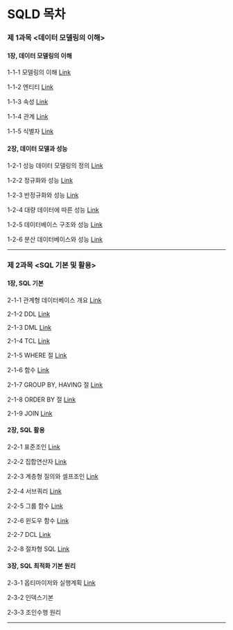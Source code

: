 <h1>SQLD 목차</h1>



### 제 1과목 <데이터 모델링의 이해>

#### 1장, 데이터 모델링의 이해

1-1-1 모델링의 이해 <a href="https://blog.naver.com/handuelly/221707943096">Link</a>

1-1-2 엔티티 <a href="https://blog.naver.com/handuelly/221707960037">Link</a>

1-1-3 속성 <a href="https://blog.naver.com/handuelly/221707990445">Link</a>

1-1-4 관계 <a href="https://blog.naver.com/handuelly/221708005795">Link</a>

1-1-5 식별자 <a href="https://blog.naver.com/handuelly/221708016275">Link</a>

#### 2장, 데이터 모델과 성능

1-2-1 성능 데이터 모델링의 정의 <a href="https://blog.naver.com/handuelly/221709136796">Link</a>

1-2-2 정규화와 성능 <a href="https://blog.naver.com/handuelly/221709531844">Link</a>

1-2-3 반정규화와 성능 <a href="https://blog.naver.com/handuelly/221709570862">Link</a>

1-2-4 대량 데이터에 따른 성능 <a href="https://blog.naver.com/handuelly/221709607292">Link</a>

1-2-5 데이터베이스 구조와 성능 <a href="https://blog.naver.com/handuelly/221709939271">Link</a>

1-2-6 분산 데이터베이스와 성능 <a href="https://blog.naver.com/handuelly/221709963908">Link</a>

<hr>

### 제 2과목 <SQL 기본 및 활용>

#### 1장, SQL 기본

2-1-1 관계형 데이터베이스 개요 <a href="https://blog.naver.com/handuelly/221711622517">Link</a>

2-1-2 DDL <a href="https://blog.naver.com/handuelly/221711692546">Link</a>

2-1-3 DML <a href="https://blog.naver.com/handuelly/221711706679">Link</a>

2-1-4 TCL <a href="https://blog.naver.com/handuelly/221711721565">Link</a>

2-1-5 WHERE 절 <a href="https://blog.naver.com/handuelly/221712448593">Link</a>

2-1-6 함수 <a href="https://blog.naver.com/handuelly/221712697543">Link</a>

2-1-7 GROUP BY, HAVING 절 <a href="https://blog.naver.com/handuelly/221712726316">Link</a>

2-1-8 ORDER BY 절 <a href="https://blog.naver.com/handuelly/221712753545">Link</a>

2-1-9 JOIN <a href="https://blog.naver.com/handuelly/221712787404">Link</a>

#### 2장, SQL 활용

2-2-1 표준조인 <a href="https://blog.naver.com/handuelly/221714613992">Link</a>

2-2-2 집합연산자 <a href="https://blog.naver.com/handuelly/221715492998">Link</a>

2-2-3 계층형 질의와 셀프조인 <a href="https://blog.naver.com/handuelly/221715585219">Link</a>

2-2-4 서브쿼리 <a href="https://blog.naver.com/handuelly/221715671879">Link</a>

2-2-5 그룹 함수 <a href="https://blog.naver.com/handuelly/221715680807">Link</a>

2-2-6 윈도우 함수 <a href="https://blog.naver.com/handuelly/221715728831">Link</a>

2-2-7 DCL <a href="https://blog.naver.com/handuelly/221716174157">Link</a>

2-2-8 절차형 SQL <a href="https://blog.naver.com/handuelly/221716226335">Link</a>

#### 3장, SQL 최적화 기본 원리

2-3-1 옵티마이저와 실행계획 <a href="https://blog.naver.com/handuelly/221716226942">Link</a>

2-3-2 인덱스기본

2-3-3 조인수행 원리

<hr>
